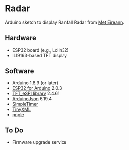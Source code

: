 # Radar
Arduino sketch to display Rainfall Radar from [Met Eireann](https://met.ie).

## Hardware

- ESP32 board (e.g., Lolin32)
- ILI9163-based TFT display

## Software

- Arduino 1.8.9 (or later)
- [ESP32 for Arduino](https://github.com/espressif/arduino-esp32) 2.0.3
- [TFT_eSPI library](https://github.com/Bodmer/TFT_eSPI) 2.4.61
- [ArduinoJson](http://arduinojson.org/) 6.19.4
- [SimpleTimer](https://github.com/schinken/SimpleTimer)
- [TinyXML](https://github.com/adafruit/TinyXML)
- [pngle](https://github.com/kikuchan/pngle)

## To Do

- Firmware upgrade service
